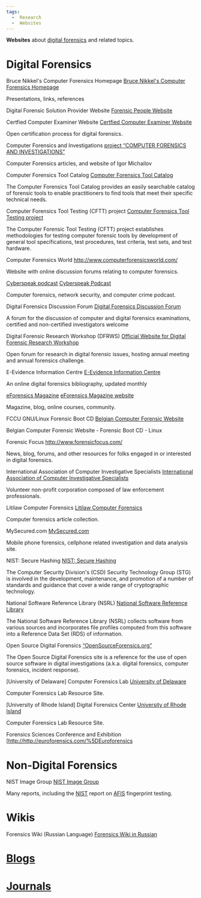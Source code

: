 ```yaml
---
tags:
  -  Research
  -  Websites
---
```

**Websites** about [digital forensics](digital_forensics.md) and
related topics.

# Digital Forensics

Bruce Nikkel's Computer Forensics Homepage
[Bruce Nikkel's Computer Forensics
Homepage](http://digitalforensics.ch/)

Presentations, links, references

<!-- -->

Digital Forensic Solution Provider Website
[Forensic People Website](http://forensicpeople.com/)

<!-- -->

Certfied Computer Examiner Website
[Certfied Computer Examiner Website](http://www.isfce.com/)

Open certification process for digital forensics.

<!-- -->

Computer Forensics and Investigations
[project “COMPUTER FORENSICS AND
INVESTIGATIONS”](http://computer-forensics-lab.org/)

Computer Forensics articles, and website of Igor Michailov

<!-- -->

Computer Forensics Tool Catalog
[Computer Forensics Tool Catalog](http://toolcatalog.nist.gov/)

The Computer Forensics Tool Catalog provides an easily searchable
catalog of forensic tools to enable practitioners to find tools that
meet their specific technical needs.

<!-- -->

Computer Forensics Tool Testing (CFTT) project
[Computer Forensics Tool Testing project](http://www.cftt.nist.gov/)

The Computer Forensic Tool Testing (CFTT) project establishes
methodologies for testing computer forensic tools by development of
general tool specifications, test procedures, test criteria, test sets,
and test hardware.

<!-- -->

Computer Forensics World
<http://www.computerforensicsworld.com/>

Website with online discussion forums relating to computer forensics.

<!-- -->

[Cyberspeak podcast](cyberspeak_podcast.md)
[Cyberspeak Podcast](http://cyberspeak.libsyn.com/)

Computer forensics, network security, and computer crime podcast.

<!-- -->

Digital Forensics Discussion Forum
[Digital Forensics Discussion
Forum](http://www.multimediaforensics.com/)

A forum for the discussion of computer and digital forensics
examinations, certified and non-certified investigators welcome

<!-- -->

Digital Forensic Research Workshop (DFRWS)
[Official Website for Digital Forensic Research
Workshop](http://www.dfrws.org/)

Open forum for research in digital forensic issues, hosting annual
meeting and annual forensics challenge.

<!-- -->

E-Evidence Information Centre
[E-Evidence Information Centre](http://www.e-evidence.info/)

An online digital forensics bibliography, updated monthly

<!-- -->

[eForensics Magazine](eforensics_magazine.md)
[eForensics Magazine website](http://eforensicsmag.com/)

Magazine, blog, online courses, community.

<!-- -->

FCCU GNU/Linux Forensic Boot CD
[Belgian Computer Forensic Website](http://www.lnx4n6.be/)

Belgian Computer Forensic Website - Forensic Boot CD - Linux

<!-- -->

Forensic Focus
<http://www.forensicfocus.com/>

News, blog, forums, and other resources for folks engaged in or
interested in digital forensics.

<!-- -->

International Association of Computer Investigative Specialists
[International Association of Computer Investigative
Specialists](http://www.iacis.info/)

Volunteer non-profit corporation composed of law enforcement
professionals.

<!-- -->

Litilaw Computer Forensics
[Litilaw Computer
Forensics](http://computer-forensics-litilaw.lexbe.com/)

Computer forensics article collection.

<!-- -->

MySecured.com
[MySecured.com](http://www.MySecured.com/)

Mobile phone forensics, cellphone related investigation and data
analysis site.

<!-- -->

NIST: Secure Hashing
[NIST: Secure Hashing](http://csrc.nist.gov/CryptoToolkit/tkhash.html)

The Computer Security Division's (CSD) Security Technology Group (STG)
is involved in the development, maintenance, and promotion of a number
of standards and guidance that cover a wide range of cryptographic
technology.

<!-- -->

National Software Reference Library (NSRL)
[National Software Reference Library](http://www.nsrl.nist.gov/)

The National Software Reference Library (NSRL) collects software from
various sources and incorporates file profiles computed from this
software into a Reference Data Set (RDS) of information.

<!-- -->

Open Source Digital Forensics
[“OpenSourceForensics.org”](http://www.opensourceforensics.org)

The Open Source Digital Forensics site is a reference for the use of
open source software in digital investigations (a.k.a. digital
forensics, computer forensics, incident response).

<!-- -->

\[University of Delaware\] Computer Forensics Lab
[University of Delaware](http://128.175.24.251/forensics/default.htm)

Computer Forensics Lab Resource Site.

<!-- -->

\[University of Rhode Island\] Digital Forensics Center
[University of Rhode Island](http://dfc.cs.uri.edu/)

Computer Forensics Lab Resource Site.

<!-- -->

Forensics Sciences Conference and Exhibition
\[<http://http://euroforensics.com/%5DEuroforensics>

# Non-Digital Forensics

NIST Image Group
[NIST Image Group](http://fingerprint.nist.gov/)

Many reports, including the [NIST](nist.md) report on [AFIS](afis.md)
fingerprint testing.

# Wikis

Forensics Wiki (Russian Language)
[Forensics Wiki in Russian](http://www.computer-forensics-lab.org/wiki/)

# [Blogs](blogs.md)

# [Journals](journals.md)
